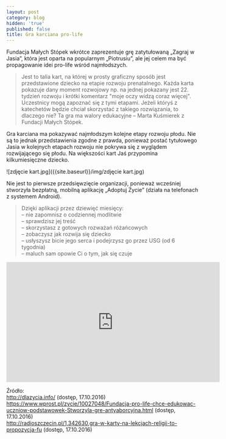 ```yaml
---
layout: post
category: blog
hidden: 'true'
published: false
title: Gra karciana pro-life
---
```

Fundacja Małych Stópek wkrótce zaprezentuje grę zatytułowaną „Zagraj w Jasia”, która jest oparta na popularnym „Piotrusiu”, ale jej celem ma być propagowanie idei pro-life wśród najmłodszych.     
<!--more-->

> Jest to talia kart, na której w prosty graficzny sposób jest przedstawione dziecko na etapie rozwoju prenatalnego. Każda karta pokazuje dany moment rozwojowy np. na jednej pokazany jest 22. tydzień rozwoju i krótki komentarz "moje oczy widzą coraz więcej". Uczestnicy mogą zapoznać się z tymi etapami. Jeżeli któryś z katechetów będzie chciał skorzystać z takiego rozwiązania, to dlaczego nie? Ta gra ma walory edukacyjne – Marta Kuśmierek z Fundacji Małych Stópek.     

Gra karciana ma pokazywać najmłodszym kolejne etapy rozwoju płodu. Nie są to jednak przedstawienia zgodne z prawda, ponieważ postać tytułowego Jasia w kolejnych etapach rozwoju nie pokrywa się z wyglądem rozwijającego się płodu. Na większości kart Jaś przypomina kilkumiesięczne dziecko.      

![zdjęcie kart.jpg]({{site.baseurl}}/img/zdjęcie kart.jpg)

Nie jest to pierwsze przedsięwzięcie organizacji, ponieważ wcześniej stworzyła bezpłatną, mobilną aplikację „Adoptuj Życie” (działa na telefonach z systemem Android).  

> Dzięki aplikacji przez dziewięć miesięcy:    
– nie zapomnisz o codziennej modlitwie    
– sprawdzisz jej treść    
– skorzystasz z gotowych rozważań różańcowych    
– zobaczysz jak rozwija się dziecko    
– usłyszysz bicie jego serca i podejrzysz go przez USG (od 6 tygodnia)    
– maluch sam opowie Ci o tym, jak się czuje    

<iframe width="560" height="315" src="https://www.youtube.com/embed/IQ0gnmsgaNA?list=PLolzY7tCa6AfFYlgoTHW50wO5T5_fAYul" frameborder="0" allowfullscreen></iframe>    

Źródło:     
http://dlazycia.info/ (dostęp, 17.10.2016)    
https://www.wprost.pl/zycie/10027048/Fundacja-pro-life-chce-edukowac-uczniow-podstawowek-Stworzyla-gre-antyaborcyjna.html (dostęp, 17.10.2016)          
http://radioszczecin.pl/1,342630,gra-w-karty-na-lekcjach-religii-to-propozycja-fu (dostęp, 17.10.2016)            

